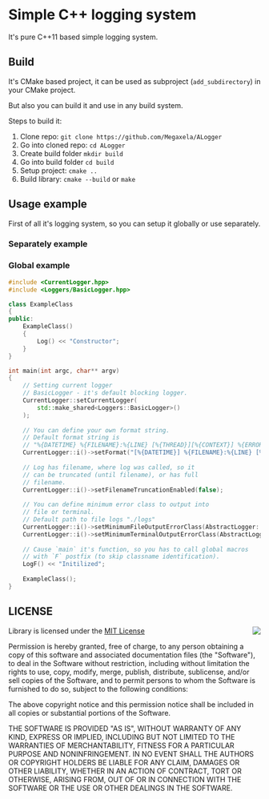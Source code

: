 # Simple C++ logging system
It's pure C++11 based simple logging system.

## Build
It's CMake based project, it can be used as 
subproject (`add_subdirectory`) in your CMake project.

But also you can build it and use in any build system.

Steps to build it:
1. Clone repo: `git clone https://github.com/Megaxela/ALogger`
1. Go into cloned repo: `cd ALogger`
1. Create build folder `mkdir build`
1. Go into build folder `cd build`
1. Setup project: `cmake ..`
1. Build library: `cmake --build` or `make`

## Usage example
First of all it's logging system, so you can setup it globally or use 
separately.

### Separately example


### Global example
```cpp
#include <CurrentLogger.hpp>
#include <Loggers/BasicLogger.hpp>

class ExampleClass
{
public:
    ExampleClass()
    {
        Log() << "Constructor";
    }
}

int main(int argc, char** argv)
{
    // Setting current logger
    // BasicLogger - it's default blocking logger.
    CurrentLogger::setCurrentLogger(
        std::make_shared<Loggers::BasicLogger>()
    );
    
    // You can define your own format string.
    // Default format string is
    // "%{DATETIME} %{FILENAME}:%{LINE} [%{THREAD}][%{CONTEXT}] %{ERROR_CLASS}: %{MESSAGE}"
    CurrentLogger::i()->setFormat("[%{DATETIME}] %{FILENAME}:%{LINE} [%{CONTEXT}] <%{THREAD}> {%{ERROR_CLASS}}: %{MESSAGE}");
    
    // Log has filename, where log was called, so it 
    // can be truncated (until filename), or has full
    // filename.
    CurrentLogger::i()->setFilenameTruncationEnabled(false);
    
    // You can define minimum error class to output into 
    // file or terminal.
    // Default path to file logs "./logs"
    CurrentLogger::i()->setMinimumFileOutputErrorClass(AbstractLogger::ErrorClass::Info);
    CurrentLogger::i()->setMinimumTerminalOutputErrorClass(AbstractLogger::ErrorClass::Info);
    
    // Cause `main` it's function, so you has to call global macros
    // with `F` postfix (to skip classname identification).
    LogF() << "Initilized";
    
    ExampleClass();
}
```

## LICENSE

<img align="right" src="http://opensource.org/trademarks/opensource/OSI-Approved-License-100x137.png">

Library is licensed under the [MIT License](https://opensource.org/licenses/MIT) 

Permission is hereby granted, free of charge, to any person obtaining a copy
of this software and associated documentation files (the "Software"), to deal
in the Software without restriction, including without limitation the rights
to use, copy, modify, merge, publish, distribute, sublicense, and/or sell
copies of the Software, and to permit persons to whom the Software is
furnished to do so, subject to the following conditions:

The above copyright notice and this permission notice shall be included in all
copies or substantial portions of the Software.

THE SOFTWARE IS PROVIDED "AS IS", WITHOUT WARRANTY OF ANY KIND, EXPRESS OR
IMPLIED, INCLUDING BUT NOT LIMITED TO THE WARRANTIES OF MERCHANTABILITY,
FITNESS FOR A PARTICULAR PURPOSE AND NONINFRINGEMENT. IN NO EVENT SHALL THE
AUTHORS OR COPYRIGHT HOLDERS BE LIABLE FOR ANY CLAIM, DAMAGES OR OTHER
LIABILITY, WHETHER IN AN ACTION OF CONTRACT, TORT OR OTHERWISE, ARISING FROM,
OUT OF OR IN CONNECTION WITH THE SOFTWARE OR THE USE OR OTHER DEALINGS IN THE
SOFTWARE.